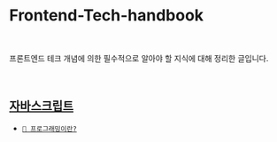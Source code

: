 # Frontend-Tech-handbook

</br>

프론트엔드 테크 개념에 의한  필수적으로 알아야 할 지식에 대해 정리한 글입니다.

</br>

## [자바스크립트](https://github.com/eonhwakim/Frontend-Tech-handbook/blob/main/%EC%9E%90%EB%B0%94%EC%8A%A4%ED%81%AC%EB%A6%BD%ED%8A%B8.md)

- [`🐾 프로그래밍이란?`](#https://github.com/eonhwakim/Frontend-Tech-handbook/blob/main/%EC%9E%90%EB%B0%94%EC%8A%A4%ED%81%AC%EB%A6%BD%ED%8A%B8.md#%ED%94%84%EB%A1%9C%EA%B7%B8%EB%9E%98%EB%B0%8D)
